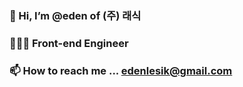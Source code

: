 ### 👋 Hi, I’m @eden of (주) 래식
### 👩🏻‍💻 Front-end Engineer
<!-- ### 👀 I’m interested in ...
### 🌱 I’m currently learning ...
### 💞️ I’m looking to collaborate on ... -->
### 📫 How to reach me ... <a href='mailto'>edenlesik@gmail.com</a>

<!---
edenLeSIK/edenLeSIK is a ✨ special ✨ repository because its `README.md` (this file) appears on your GitHub profile.
You can click the Preview link to take a look at your changes.
--->
